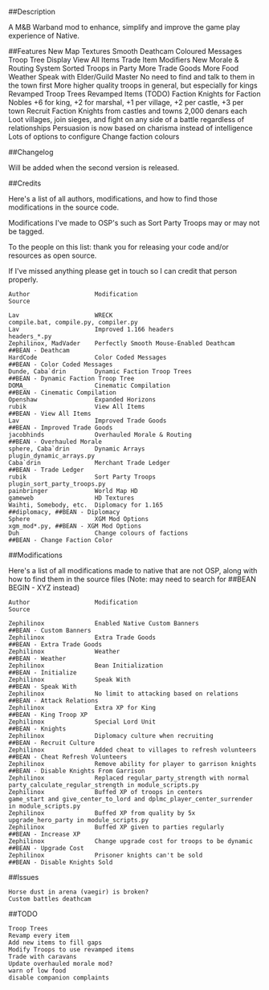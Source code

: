##Description

A M&B Warband mod to enhance, simplify and improve the game play experience of Native.

##Features
New Map Textures
Smooth Deathcam
Coloured Messages
Troop Tree Display
View All Items
Trade Item Modifiers
New Morale & Routing System
Sorted Troops in Party
More Trade Goods
More Food
Weather
Speak with Elder/Guild Master
	No need to find and talk to them in the town first
More higher quality troops in general, but especially for kings
Revamped Troop Trees
Revamped Items (TODO)
Faction Knights for Faction Nobles
	+6 for king, +2 for marshal, +1 per village, +2 per castle, +3 per town
Recruit Faction Knights from castles and towns
	2,000 denars each
Loot villages, join sieges, and fight on any side of a battle regardless of relationships
Persuasion is now based on charisma instead of intelligence
Lots of options to configure
Change faction colours

##Changelog

Will be added when the second version is released.

##Credits

Here's a list of all authors, modifications, and how to find those modifications in the source code.

Modifications I've made to OSP's such as Sort Party Troops may or may not be tagged.

To the people on this list: thank you for releasing your code and/or resources as open source.

If I've missed anything please get in touch so I can credit that person properly.

```
Author					Modification									Source

Lav                     WRECK                                           compile.bat, compile.py, compiler.py
Lav                     Improved 1.166 headers                          headers_*.py
Zephilinox, MadVader    Perfectly Smooth Mouse-Enabled Deathcam         ##BEAN - Deathcam
HardCode                Color Coded Messages                            ##BEAN - Color Coded Messages
Dunde, Caba`drin        Dynamic Faction Troop Trees                     ##BEAN - Dynamic Faction Troop Tree
DOMA_                   Cinematic Compilation                           ##BEAN - Cinematic Compilation
Openshaw                Expanded Horizons
rubik                   View All Items                                  ##BEAN - View All Items
Lav                     Improved Trade Goods                            ##BEAN - Improved Trade Goods
jacobhinds              Overhauled Morale & Routing                     ##BEAN - Overhauled Morale
sphere, Caba`drin       Dynamic Arrays                                  plugin_dynamic_arrays.py
Caba`drin               Merchant Trade Ledger                           ##BEAN - Trade Ledger
rubik                   Sort Party Troops                               plugin_sort_party_troops.py
painbringer             World Map HD
gameweb                 HD Textures
Waihti, Somebody, etc.  Diplomacy for 1.165                             ##diplomacy, ##BEAN - Diplomacy
Sphere                  XGM Mod Options                                 xgm_mod*.py, ##BEAN - XGM Mod Options
Duh                     Change colours of factions                      ##BEAN - Change Faction Color
```

##Modifications

Here's a list of all modifications made to native that are not OSP, along with how to find them in the source files (Note: may need to search for ##BEAN BEGIN - XYZ instead)

```
Author					Modification									Source

Zephilinox              Enabled Native Custom Banners                   ##BEAN - Custom Banners
Zephilinox              Extra Trade Goods                               ##BEAN - Extra Trade Goods
Zephilinox              Weather                                         ##BEAN - Weather
Zephilinox              Bean Initialization                             ##BEAN - Initialize
Zephilinox              Speak With                                      ##BEAN - Speak With
Zephilinox              No limit to attacking based on relations        ##BEAN - Attack Relations
Zephilinox              Extra XP for King                               ##BEAN - King Troop XP
Zephilinox              Special Lord Unit                               ##BEAN - Knights
Zephilinox              Diplomacy culture when recruiting               ##BEAN - Recruit Culture
Zephilinox              Added cheat to villages to refresh volunteers   ##BEAN - Cheat Refresh Volunteers
Zephilinox              Remove ability for player to garrison knights   ##BEAN - Disable Knights From Garrison
Zephilinox              Replaced regular_party_strength with normal     party_calculate_regular_strength in module_scripts.py
Zephilinox              Buffed XP of troops in centers                  game_start and give_center_to_lord and dplmc_player_center_surrender in module_scripts.py
Zephilinox              Buffed XP from quality by 5x                    upgrade_hero_party in module_scripts.py
Zephilinox              Buffed XP given to parties regularly            ##BEAN - Increase XP
Zephilinox              Change upgrade cost for troops to be dynamic    ##BEAN - Upgrade Cost
Zephilinox              Prisoner knights can't be sold                  ##BEAN - Disable Knights Sold
```

##Issues
```
Horse dust in arena (vaegir) is broken?
Custom battles deathcam
```

##TODO
```
Troop Trees
Revamp every item
Add new items to fill gaps
Modify Troops to use revamped items
Trade with caravans
Update overhauled morale mod?
warn of low food
disable companion complaints
```